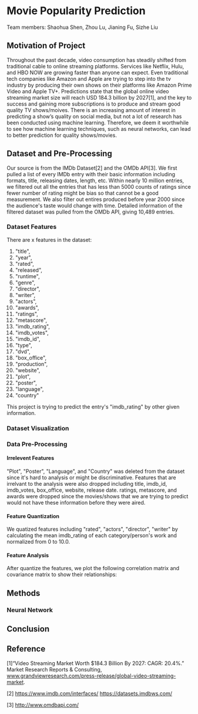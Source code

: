 # Movie Popularity Prediction
Team members: Shaohua Shen, Zhou Lu, Jianing Fu, Sizhe Liu

## Motivation of Project

Throughout the past decade, video consumption has steadily shifted from traditional cable to online streaming platforms. Services like Netflix, Hulu, and HBO NOW are growing faster than anyone can expect. Even traditional tech companies like Amazon and Apple are trying to step into the tv industry by producing their own shows on their platforms like Amazon Prime Video and Apple TV+. Predictions state that the global online video streaming market size will reach USD 184.3 billion by 2027[1], and the key to success and gaining more subscriptions is to produce and stream good quality TV shows/moives. There is an increasing amount of interest in predicting a show’s quality on social media, but not a lot of research has been conducted using machine learning. Therefore, we deem it worthwhile to see how machine learning techniques, such as neural networks, can lead to better prediction for quality shows/movies.


## Dataset and Pre-Processing
Our source is from the IMDb Dataset[2] and the OMDb API[3]. We first pulled a list of every IMDb entry with their basic information including formats, title, releasing dates, length, etc. Within nearly 10 million entries, we filtered out all the entries that has less than 5000 counts of ratings since fewer number of rating might be bias so that cannot be a good measurement. We also filter out entires produced before year 2000 since the audience's taste would change with time.
Detailed information of the filtered dataset was pulled from the OMDb API, giving 10,489 entries.

### Dataset Features
There are x features in the dataset:
1. "title", 
2. "year", 
3. "rated", 
4. "released", 
5. "runtime", 
6. "genre", 
7. "director", 
8. "writer", 
9. "actors", 
10. "awards", 
11. "ratings", 
12. "metascore", 
13. "imdb_rating", 
14. "imdb_votes", 
15. "imdb_id", 
16. "type", 
17. "dvd", 
18. "box_office", 
19. "production", 
20. "website", 
21. "plot",
22. "poster",
23. "language",
24. "country"

This project is trying to predict the entry's "imdb_rating" by other given information.

### Dataset Visualization
### Data Pre-Processing
#### Irrelevent Features
"Plot", "Poster", "Language", and "Country" was deleted from the dataset since it's hard to analysis or might be discriminative.
Features that are irrelvant to the analysis were also dropped including title, imdb_id, imdb_votes, box_office, website, release date.
ratings, metascore, and awards were dropped since the movies/shows that we are trying to predict would not have these information before they were aired.

#### Feature Quantization 
We quatized features including "rated", "actors", "director", "writer" by calculating the mean imdb_rating of each category/person's work and normalized from 0 to 10.0.

#### Feature Analysis
After quantize the features, we plot the following correlation matrix and covariance matrix to show their relationships:

## Methods
### Neural Network

## Conclusion

## Reference

[1]“Video Streaming Market Worth $184.3 Billion By 2027: CAGR: 20.4%.” Market Research Reports & Consulting, www.grandviewresearch.com/press-release/global-video-streaming-market.

[2] https://www.imdb.com/interfaces/  https://datasets.imdbws.com/

[3] http://www.omdbapi.com/
